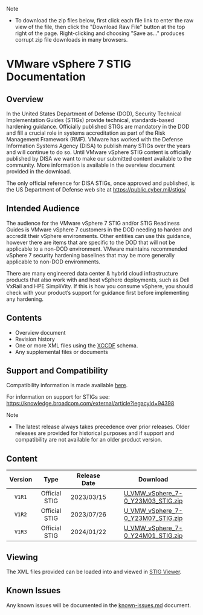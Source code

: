 > [!NOTE]
> - To download the zip files below, first click each file link to enter the raw view of the file, then click the "Download Raw File" button at the top right of the page. Right-clicking and choosing "Save as..." produces corrupt zip file downloads in many browsers.

# VMware vSphere 7 STIG Documentation

## Overview
In the United States Department of Defense (DOD), Security Technical Implementation Guides (STIGs) provide technical, standards-based hardening guidance. Officially published STIGs are mandatory in the DOD and fill a crucial role in systems accreditation as part of the Risk Management Framework (RMF). VMware has worked with the Defense Information Systems Agency (DISA) to publish many STIGs over the years and will continue to do so. Until VMware vSphere STIG content is officially published by DISA we want to make our submitted content available to the community. More information is available in the overview document provided in the download.

The only official reference for DISA STIGs, once approved and published, is the US Department of Defense web site at https://public.cyber.mil/stigs/

## Intended Audience
The audience for the VMware vSphere 7 STIG and/or STIG Readiness Guides is VMware vSphere 7 customers in the DOD needing to harden and accredit their vSphere environments. Other entities can use this guidance, however there are items that are specific to the DOD that will not be applicable to a non-DOD environment. VMware maintains recommended vSphere 7 security hardening baselines that may be more generally applicable to non-DOD environments.

There are many engineered data center & hybrid cloud infrastructure products that also work with and host vSphere deployments, such as Dell VxRail and HPE SimpliVity. If this is how you consume vSphere, you should check with your product’s support for guidance first before implementing any hardening.

## Contents
- Overview document
- Revision history
- One or more XML files using the [XCCDF](https://csrc.nist.gov/Projects/Security-Content-Automation-Protocol/Specifications/xccdf) schema.
- Any supplemental files or documents

## Support and Compatibility
Compatibility information is made available [here](../README.md#compatibility).

For information on support for STIGs see: https://knowledge.broadcom.com/external/article?legacyId=94398

> [!NOTE]
> - The latest release always takes precedence over prior releases. Older releases are provided for historical purposes and if support and compatibility are not available for an older product version. 


## Content
|      Version      |        Type        |     Release Date   |      Download      |
|:-----------------:|:------------------:|:------------------:|:------------------:|
|     `V1R1`        |    Official STIG   |     2023/03/15     |[U_VMW_vSphere_7-0_Y23M03_STIG.zip](U_VMW_vSphere_7-0_Y23M03_STIG.zip)|
|     `V1R2`        |    Official STIG   |     2023/07/26     |[U_VMW_vSphere_7-0_Y23M07_STIG.zip](U_VMW_vSphere_7-0_Y23M07_STIG.zip)|
|     `V1R3`        |    Official STIG   |     2024/01/22     |[U_VMW_vSphere_7-0_Y24M01_STIG.zip](https://dl.dod.cyber.mil/wp-content/uploads/stigs/zip/U_VMW_vSphere_7-0_Y24M01_STIG.zip)|


## Viewing
The XML files provided can be loaded into and viewed in [STIG Viewer](https://public.cyber.mil/stigs/stig-viewing-tools/).  

## Known Issues
Any known issues will be documented in the [known-issues.md](known-issues.md) document.  
